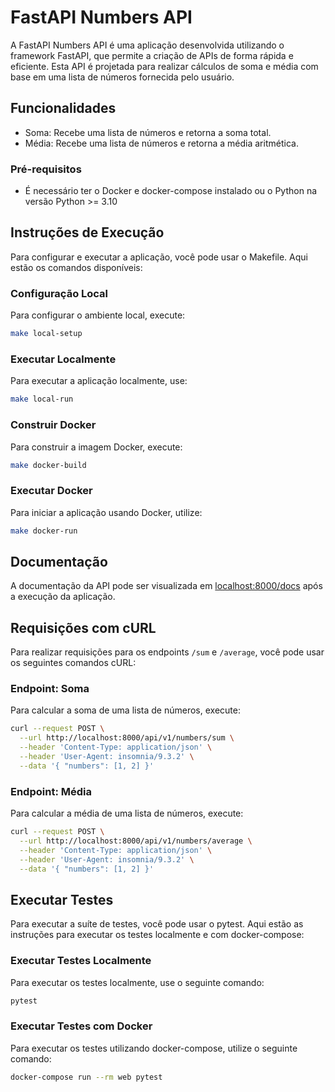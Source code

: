 # FastAPI Numbers API

A FastAPI Numbers API é uma aplicação desenvolvida utilizando o framework FastAPI, que permite a criação de APIs de forma rápida e eficiente. Esta API é projetada para realizar cálculos de soma e média com base em uma lista de números fornecida pelo usuário.

## Funcionalidades

- Soma: Recebe uma lista de números e retorna a soma total.
- Média: Recebe uma lista de números e retorna a média aritmética.

### Pré-requisitos

- É necessário ter o Docker e docker-compose instalado ou o Python na versão Python >= 3.10

## Instruções de Execução

Para configurar e executar a aplicação, você pode usar o Makefile. Aqui estão os comandos disponíveis:

### Configuração Local

Para configurar o ambiente local, execute:

```bash
make local-setup
```

### Executar Localmente

Para executar a aplicação localmente, use:

```bash
make local-run
```

### Construir Docker

Para construir a imagem Docker, execute:

```bash
make docker-build
```

### Executar Docker

Para iniciar a aplicação usando Docker, utilize:

```bash
make docker-run
```

## Documentação

A documentação da API pode ser visualizada em [localhost:8000/docs](http://localhost:8000/docs) após a execução da aplicação.

## Requisições com cURL

Para realizar requisições para os endpoints `/sum` e `/average`, você pode usar os seguintes comandos cURL:

### Endpoint: Soma

Para calcular a soma de uma lista de números, execute:

```bash
curl --request POST \
  --url http://localhost:8000/api/v1/numbers/sum \
  --header 'Content-Type: application/json' \
  --header 'User-Agent: insomnia/9.3.2' \
  --data '{ "numbers": [1, 2] }'
```

### Endpoint: Média

Para calcular a média de uma lista de números, execute:

```bash
curl --request POST \
  --url http://localhost:8000/api/v1/numbers/average \
  --header 'Content-Type: application/json' \
  --header 'User-Agent: insomnia/9.3.2' \
  --data '{ "numbers": [1, 2] }'
```

## Executar Testes

Para executar a suíte de testes, você pode usar o pytest. Aqui estão as instruções para executar os testes localmente e com docker-compose:

### Executar Testes Localmente

Para executar os testes localmente, use o seguinte comando:

```bash
pytest
```

### Executar Testes com Docker

Para executar os testes utilizando docker-compose, utilize o seguinte comando:

```bash
docker-compose run --rm web pytest
```
